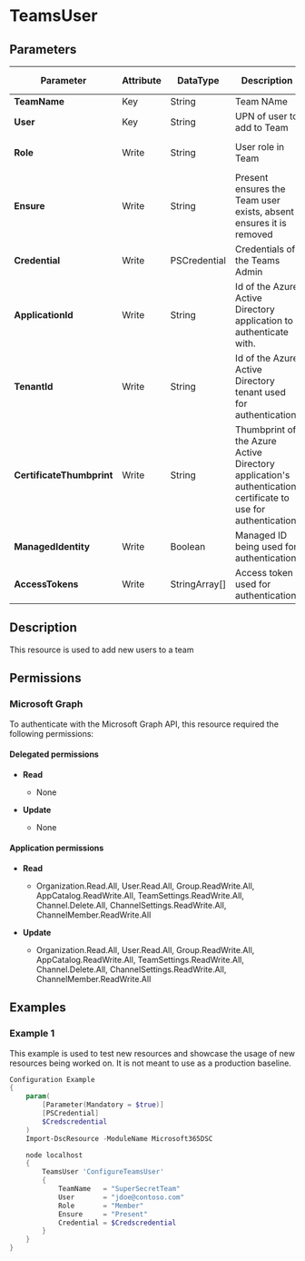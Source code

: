 ﻿# TeamsUser

## Parameters

| Parameter | Attribute | DataType | Description | Allowed Values |
| --- | --- | --- | --- | --- |
| **TeamName** | Key | String | Team NAme | |
| **User** | Key | String | UPN of user to add to Team | |
| **Role** | Write | String | User role in Team | `Guest`, `Member`, `Owner` |
| **Ensure** | Write | String | Present ensures the Team user exists, absent ensures it is removed | `Present`, `Absent` |
| **Credential** | Write | PSCredential | Credentials of the Teams Admin | |
| **ApplicationId** | Write | String | Id of the Azure Active Directory application to authenticate with. | |
| **TenantId** | Write | String | Id of the Azure Active Directory tenant used for authentication. | |
| **CertificateThumbprint** | Write | String | Thumbprint of the Azure Active Directory application's authentication certificate to use for authentication. | |
| **ManagedIdentity** | Write | Boolean | Managed ID being used for authentication. | |
| **AccessTokens** | Write | StringArray[] | Access token used for authentication. | |

## Description

This resource is used to add new users to a team

## Permissions

### Microsoft Graph

To authenticate with the Microsoft Graph API, this resource required the following permissions:

#### Delegated permissions

- **Read**

    - None

- **Update**

    - None

#### Application permissions

- **Read**

    - Organization.Read.All, User.Read.All, Group.ReadWrite.All, AppCatalog.ReadWrite.All, TeamSettings.ReadWrite.All, Channel.Delete.All, ChannelSettings.ReadWrite.All, ChannelMember.ReadWrite.All

- **Update**

    - Organization.Read.All, User.Read.All, Group.ReadWrite.All, AppCatalog.ReadWrite.All, TeamSettings.ReadWrite.All, Channel.Delete.All, ChannelSettings.ReadWrite.All, ChannelMember.ReadWrite.All

## Examples

### Example 1

This example is used to test new resources and showcase the usage of new resources being worked on.
It is not meant to use as a production baseline.

```powershell
Configuration Example
{
    param(
        [Parameter(Mandatory = $true)]
        [PSCredential]
        $Credscredential
    )
    Import-DscResource -ModuleName Microsoft365DSC

    node localhost
    {
        TeamsUser 'ConfigureTeamsUser'
        {
            TeamName   = "SuperSecretTeam"
            User       = "jdoe@contoso.com"
            Role       = "Member"
            Ensure     = "Present"
            Credential = $Credscredential
        }
    }
}
```

